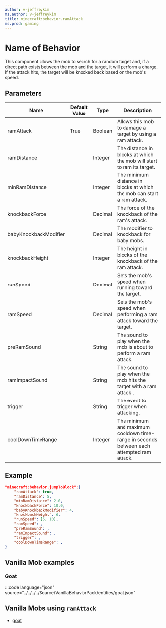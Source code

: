 ```yaml
---
author: v-jeffreykim
ms.author: v-jeffreykim
title: minecraft:behavior.ramAttack
ms.prod: gaming
---
```


# Name of Behavior

This component allows the mob to search for a random target and, if a direct path exists between the mob and the target, it will perform a charge. If the attack hits, the target will be knocked back based on the mob's speed.

## Parameters



|Name |Default Value  |Type  |Description  |
|---------|---------|---------|---------|
| ramAttack | True | Boolean | Allows this mob to damage a target by using a ram attack. |
| ramDistance | | Integer | The distance in blocks at which the mob will start to ram its target. |
| minRamDistance | | Integer | The minimum distance in blocks at which the mob can start a ram attack. |
| knockbackForce | | Decimal | The force of the knockback of the ram's attack. |
| babyKnockbackModifier | | Decimal | The modifier to knockback for baby mobs. |
| knockbackHeight | | Integer | The height in blocks of the knockback of the ram attack. |
| runSpeed | | Decimal | Sets the mob's speed when running toward the target. |
| ramSpeed | | Decimal | Sets the mob's speed when performing a ram attack toward the target. |
| preRamSound | | String | The sound to play when the mob is about to perform a ram attack. |
| ramImpactSound | | String | The sound to play when the mob hits the target with a ram attack .|
| trigger | | String | The event to trigger when attacking. |
| coolDownTimeRange | | Integer | The minimum and maximum cooldown time-range in seconds between each attempted ram attack. |

## Example

```json
"minecraft:behavior.jumpToBlock":{
    "ramAttack": true,
    "ramDistance": 5,
    "minRamDistance": 2.0,
    "knockbackForce": 10.0,
    "babyKnockbackModifier": 4,
    "knockbackHeight": 6,
    "runSpeed": [5, 10],
    "ramSpeed": ,
    "preRamSound": ,
    "ramImpactSound": ,
    "trigger": ,
    "coolDownTimeRange": ,
}
```

## Vanilla Mob examples

### Goat

:::code language="json" source="../../../../Source/VanillaBehaviorPack/entities/goat.json"

## Vanilla Mobs using `ramAttack`

- [goat](Source/VanilliaBehaviorPack_Snippets/entities/goat.json)